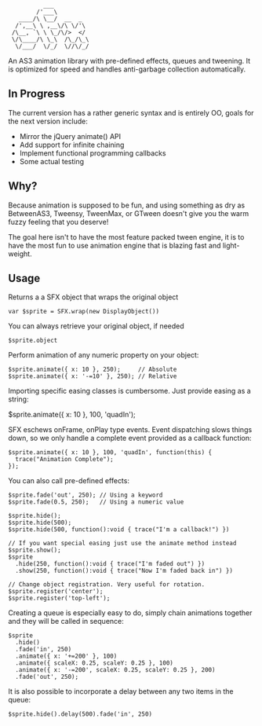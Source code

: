               ___          
            /'___\         
       ____/\ \__/  __  _  
      /',__\ \ ,__\/\ \/'\ 
     /\__, `\ \ \_/\/>  </ 
     \/\____/\ \_\  /\_/\_\
      \/___/  \/_/  \//\/_/

An AS3 animation library with pre-defined effects, queues and tweening. It 
is optimized for speed and handles anti-garbage collection automatically.

## In Progress

The current version has a rather generic syntax and is entirely OO, goals for
the next version include:

  * Mirror the jQuery animate() API
  * Add support for infinite chaining
  * Implement functional programming callbacks
  * Some actual testing

## Why?

Because animation is supposed to be fun, and using something as dry as BetweenAS3,
Tweensy, TweenMax, or GTween doesn't give you the warm fuzzy feeling that you
deserve!

The goal here isn't to have the most feature packed tween engine, it is to have
the most fun to use animation engine that is blazing fast and light-weight.

## Usage

Returns a a SFX object that wraps the original object

    var $sprite = SFX.wrap(new DisplayObject())

You can always retrieve your original object, if needed

    $sprite.object

Perform animation of any numeric property on your object:
    
    $sprite.animate({ x: 10 }, 250);     // Absolute
    $sprite.animate({ x: '-=10' }, 250); // Relative

Importing specific easing classes is cumbersome. Just provide easing as a string:
  
  $sprite.animate({ x: 10 }, 100, 'quadIn');

SFX eschews onFrame, onPlay type events. Event dispatching slows things down, so 
we only handle a complete event provided as a callback function:

    $sprite.animate({ x: 10 }, 100, 'quadIn', function(this) {
      trace("Animation Complete");
    });

You can also call pre-defined effects:

    $sprite.fade('out', 250); // Using a keyword
    $sprite.fade(0.5, 250);   // Using a numeric value
    
    $sprite.hide();
    $sprite.hide(500);
    $sprite.hide(500, function():void { trace("I'm a callback!") })
    
    // If you want special easing just use the animate method instead
    $sprite.show();
    $sprite
      .hide(250, function():void { trace("I'm faded out") })
      .show(250, function():void { trace("Now I'm faded back in") })
    
    // Change object registration. Very useful for rotation.
    $sprite.register('center');
    $sprite.register('top-left');

Creating a queue is especially easy to do, simply chain animations together and
they will be called in sequence:

    $sprite
      .hide()
      .fade('in', 250)
      .animate({ x: '+=200' }, 100)
      .animate({ scaleX: 0.25, scaleY: 0.25 }, 100)
      .animate({ x: '-=200', scaleX: 0.25, scaleY: 0.25 }, 200)
      .fade('out', 250);

It is also possible to incorporate a delay between any two items in the queue:

    $sprite.hide().delay(500).fade('in', 250)